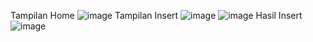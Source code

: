 Tampilan Home ![image](https://github.com/user-attachments/assets/0d1609a7-f9af-4916-9e1c-4b0394b031f2)
Tampilan Insert ![image](https://github.com/user-attachments/assets/e27aeb13-64a7-453e-88ff-929676bfcb56)
![image](https://github.com/user-attachments/assets/a6ee98d9-8723-4059-820b-5e3bb2264a08)
Hasil Insert ![image](https://github.com/user-attachments/assets/673128af-e75f-4bcb-9836-2bfe291ccf32)
